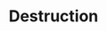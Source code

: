 ---
title: "Destruction"

domain:
  grantedPower: |
    You gain the smite power, the supernatural ability to make a single melee attack with a +4 bonus on attack rolls and a bonus on damage rolls equal to your cleric level (if you hit). You must declare the smite before making the attack. This ability is usable once per day.
  spells: |
     1. Inflict Light Wounds
     1. Shatter
     1. Contagion
     1. Inflict Critical Wounds
     1. Inflict Light Wounds, Mass
     1. Harm
     1. Disintegrate
     1. Earthquake
     1. Implosion
---